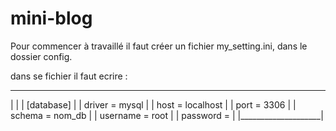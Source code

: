 # mini-blog

Pour commencer à travaillé il faut créer un fichier my_setting.ini, dans le dossier config.

dans se fichier il faut ecrire :
______________________
|                    |
|  [database]        |
|  driver = mysql    |
|  host = localhost  |
|  port = 3306       |
|  schema = nom_db   |
|  username = root   |
|  password =        |
|____________________|

